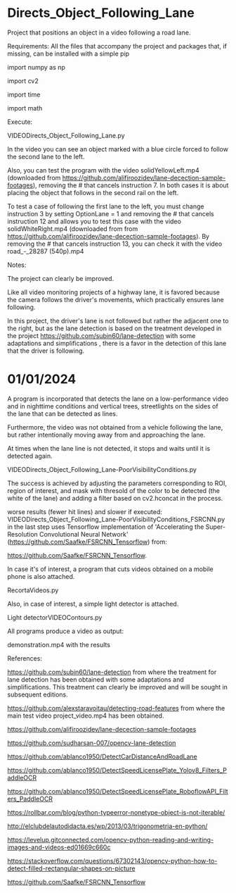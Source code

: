 # Directs_Object_Following_Lane
Project that positions an object in a video following a road lane.

Requirements:
All the files that accompany the project and packages that, if missing, can be installed with a simple pip

import numpy as np

import cv2

import time

import math


Execute:

VIDEODirects_Object_Following_Lane.py

In the video you can see an object marked with a blue circle forced to follow the second lane to the left.

Also, you can test the program with the video solidYellowLeft.mp4 (downloaded from https://github.com/alifiroozidev/lane-decection-sample-footages), removing the # that cancels instruction 7. In both cases it is about placing the object that follows in the second rail on the left.

To test a case of following the first lane to the left, you must change instruction 3 by setting OptionLane = 1 and removing the # that cancels instruction 12 and allows you to test this case with the video solidWhiteRight.mp4 (downloaded from from https://github.com/alifiroozidev/lane-decection-sample-footages).
By removing the # that cancels instruction 13, you can check it with the video road_-_28287 (540p).mp4

Notes:

The project can clearly be improved.

Like all video monitoring projects of a highway lane, it is favored because the camera follows the driver's movements, which practically ensures lane following.

In this project, the driver's lane is not followed but rather the adjacent one to the right, but as the lane detection is based on the treatment developed in the project https://github.com/subin60/lane-detection with some adaptations and simplifications , there is a favor in the detection of this lane that the driver is following.

01/01/2024
=========

A program is incorporated that detects the lane on a low-performance video and in nighttime conditions and vertical trees, streetlights on the sides of the lane that can be detected as lines.

Furthermore, the video was not obtained from a vehicle following the lane, but rather intentionally moving away from and approaching the lane.

At times when the lane line is not detected, it stops and waits until it is detected again.

VIDEODirects_Object_Following_Lane-PoorVisibilityConditions.py

The success is achieved by adjusting the parameters corresponding to ROI, region of interest, and mask with thresold of the color to be detected (the white of the lane) and adding a filter based on cv2.hconcat in the process.

worse results (fewer hit lines) and slower if executed:
VIDEODirects_Object_Following_Lane-PoorVisibilityConditions_FSRCNN.py
in  the last step uses Tensorflow implementation of 'Accelerating the Super-Resolution Convolutional Neural Network' (https://github.com/Saafke/FSRCNN_Tensorflow) from:

https://github.com/Saafke/FSRCNN_Tensorflow.


In case it's of interest, a program that cuts videos obtained on a mobile phone is also attached.

RecortaVideos.py 

Also, in case of interest, a simple light detector is attached.

Light detectorVIDEOContours.py

All programs produce a video as output:

demonstration.mp4 with the results

References:

https://github.com/subin60/lane-detection from where the treatment for lane detection has been obtained with some adaptations and simplifications. This treatment can clearly be improved and will be sought in subsequent editions.

https://github.com/alexstaravoitau/detecting-road-features from where the main  test video project_video.mp4 has been obtained.

https://github.com/alifiroozidev/lane-decection-sample-footages

https://github.com/sudharsan-007/opencv-lane-detection

https://github.com/ablanco1950/DetectCarDistanceAndRoadLane

https://github.com/ablanco1950/DetectSpeedLicensePlate_Yolov8_Filters_PaddleOCR

https://github.com/ablanco1950/DetectSpeedLicensePlate_RoboflowAPI_Filters_PaddleOCR

https://rollbar.com/blog/python-typeerror-nonetype-object-is-not-iterable/

http://elclubdelautodidacta.es/wp/2013/03/trigonometria-en-python/

https://levelup.gitconnected.com/opencv-python-reading-and-writing-images-and-videos-ed01669c660c

https://stackoverflow.com/questions/67302143/opencv-python-how-to-detect-filled-rectangular-shapes-on-picture

https://github.com/Saafke/FSRCNN_Tensorflow

